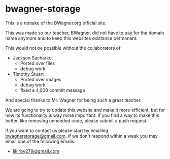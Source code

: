 # bwagner-storage

This is a remake of the BWagner.org official site.

This was made so our teacher, BWagner, did not have to pay for the domain name anymore and to keep this websites existance permanent.

This would not be possible without the collaborators of:

* Jackson Sacharko
    * Ported over files 
    * debug work
* Timothy Stuart
    * Ported over images
    * debug work
    * fixed a 4,000 commit message

And special thanks to Mr. Wagner for being such a great teacher.


We are going to try to update this website and make it more efficient, but for now its functionality is way more important. If you find a way to make this better, like removing unneeded code, please submit a push request.

If you want to contact us please start by emailing bwagnerstorage@gmail.com. If we don't respond within a week you may email one of the following emails: 

* likirby279@gmail.com
